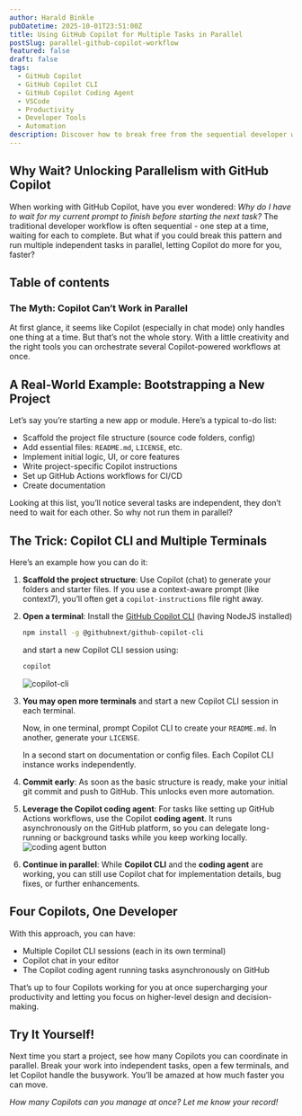 ```yaml
---
author: Harald Binkle
pubDatetime: 2025-10-01T23:51:00Z
title: Using GitHub Copilot for Multiple Tasks in Parallel
postSlug: parallel-github-copilot-workflow
featured: false
draft: false
tags:
  - GitHub Copilot
  - GitHub Copilot CLI
  - GitHub Copilot Coding Agent
  - VSCode
  - Productivity
  - Developer Tools
  - Automation
description: Discover how to break free from the sequential developer workflow and use GitHub Copilot, Copilot CLI and the coding agent to run multiple independent tasks in parallel—boosting your productivity and speeding up project delivery.
---
```


## Why Wait? Unlocking Parallelism with GitHub Copilot

When working with GitHub Copilot, have you ever wondered: _Why do I have to wait for my current prompt to finish before starting the next task?_ The traditional developer workflow is often sequential - one step at a time, waiting for each to complete. But what if you could break this pattern and run multiple independent tasks in parallel, letting Copilot do more for you, faster?

## Table of contents

### The Myth: Copilot Can’t Work in Parallel

At first glance, it seems like Copilot (especially in chat mode) only handles one thing at a time. But that’s not the whole story. With a little creativity and the right tools you can orchestrate several Copilot-powered workflows at once.

## A Real-World Example: Bootstrapping a New Project

Let’s say you’re starting a new app or module. Here’s a typical to-do list:

- Scaffold the project file structure (source code folders, config)
- Add essential files: `README.md`, `LICENSE`, etc.
- Implement initial logic, UI, or core features
- Write project-specific Copilot instructions
- Set up GitHub Actions workflows for CI/CD
- Create documentation

Looking at this list, you’ll notice several tasks are independent, they don’t need to wait for each other. So why not run them in parallel?

## The Trick: Copilot CLI and Multiple Terminals

Here’s an example how you can do it:

1. **Scaffold the project structure**: Use Copilot (chat) to generate your folders and starter files. If you use a context-aware prompt (like context7), you’ll often get a `copilot-instructions` file right away.
2. **Open a terminal**: Install the [GitHub Copilot CLI](https://docs.github.com/en/copilot/github-copilot-cli/getting-started-with-github-copilot-cli) (having NodeJS installed)

   ```sh
   npm install -g @githubnext/github-copilot-cli
   ```

   and start a new Copilot CLI session using:

   ```sh
   copilot
   ```

   ![copilot-cli](/assets/copilot-cli.png)

3. **You may open more terminals** and start a new Copilot CLI session in each terminal.

   Now, in one terminal, prompt Copilot CLI to create your `README.md`. In another, generate your `LICENSE`.

   In a second start on documentation or config files. Each Copilot CLI instance works independently.

4. **Commit early**: As soon as the basic structure is ready, make your initial git commit and push to GitHub. This unlocks even more automation.
5. **Leverage the Copilot coding agent**: For tasks like setting up GitHub Actions workflows, use the Copilot **coding agent**. It runs asynchronously on the GitHub platform, so you can delegate long-running or background tasks while you keep working locally.
   ![coding agent button](/assets/cp-coding-agent-button.png)
6. **Continue in parallel**: While **Copilot CLI** and the **coding agent** are working, you can still use Copilot chat for implementation details, bug fixes, or further enhancements.

## Four Copilots, One Developer

With this approach, you can have:

- Multiple Copilot CLI sessions (each in its own terminal)
- Copilot chat in your editor
- The Copilot coding agent running tasks asynchronously on GitHub

That’s up to four Copilots working for you at once supercharging your productivity and letting you focus on higher-level design and decision-making.

## Try It Yourself!

Next time you start a project, see how many Copilots you can coordinate in parallel. Break your work into independent tasks, open a few terminals, and let Copilot handle the busywork. You’ll be amazed at how much faster you can move.

_How many Copilots can you manage at once? Let me know your record!_

